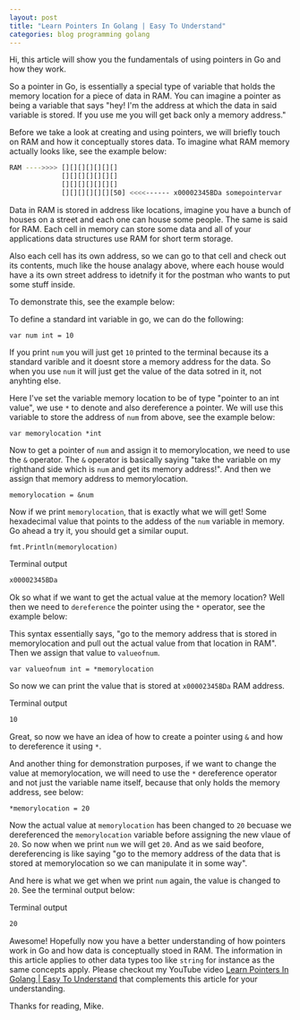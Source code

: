```yaml
---
layout: post
title: "Learn Pointers In Golang | Easy To Understand"
categories: blog programming golang
---
```


Hi, this article will show you the fundamentals of using pointers in Go and how they work.

So a pointer in Go, is essentially a special type of variable that holds the memory location for a piece of data in RAM.
You can imagine a pointer as being a variable that says "hey! I'm the address at which the data in said variable is stored. 
If you use me you will get back only a memory address."

Before we take a look at creating and using pointers, we will briefly touch on RAM and how it conceptually stores data.
To imagine what RAM memory actually looks like, see the example below:

```bash
RAM ---->>>> [][][][][][][]
             [][][][][][][]
             [][][][][][][]
             [][][][][][][50] <<<<------ x00002345BDa somepointervar
```

Data in RAM is stored in address like locations, imagine you have a bunch of houses on a street and each one can house some people.
The same is said for RAM. Each cell in memory can store some data and all of your applications data structures use RAM for short term storage.

Also each cell has its own address, so we can go to that cell and check out its contents, much like the house analagy above, where each
house would have a its own street address to idetnify it for the postman who wants to put some stuff inside.

To demonstrate this, see the example below:

To define a standard int variable in go, we can do the following:
```golang
var num int = 10 
```
If you print `num` you will just get `10` printed to the terminal because its a standard varible and it doesnt store a memory address for the data.
So when you use `num` it will just get the value of the data sotred in it, not anyhting else.

Here I've set the variable memory location to be of type "pointer to an int value", we use `*` to denote and also dereference a pointer.
We will use this variable to store the address of `num` from above, see the example below:

```golang
var memorylocation *int 
```
Now to get a pointer of `num` and assign it to memorylocation, we need to use the `&` operator.
The `&` operator is basically saying "take the variable on my righthand side which is `num` and get its memory address!".
And then we assign that memory address to memorylocation. 
```Golang
memorylocation = &num 
```



Now if we print `memorylocation`, that is exactly what we will get! Some hexadecimal value that points to the addess of the `num` variable in memory. Go ahead a try it, you should get a similar ouput.
```golang
fmt.Println(memorylocation)
```

Terminal output
```bash
x00002345BDa
```

Ok so what if we want to get the actual value at the memory location? 
Well then we need to `dereference` the pointer using the `*` operator, see the example below:

This syntax essentially says, "go to the memory address that is stored in memorylocation and pull out the actual value from that location in RAM".
Then we assign that value to `valueofnum`.
```golang
var valueofnum int = *memorylocation
```

So now we can print the value that is stored at `x00002345BDa` RAM address.

Terminal output
```bash
10
```

Great, so now we have an idea of how to create a pointer using `&` and how to dereference it using `*`.

And another thing for demonstration purposes, if we want to change the value at memorylocation, we will need to use the `*` dereference operator and not just the variable name itself, because that only holds the memory address, see below:

```golang
*memorylocation = 20
```

Now the actual value at `memorylocation` has been changed to `20` becuase we dereferenced the `memorylocation` variable before assigning the new vlaue of `20`.
So now when we print `num` we will get `20`.
And as we said beofore, dereferencing is like saying "go to the memory address of the data that is stored at memorylocation so we can manipulate it in some way".

And here is what we get when we print `num` again, the value is changed to `20`. See the terminal output below:

Terminal output
```bash
20
```
Awesome! Hopefully now you have a better understanding of how pointers work in Go and how data is conceptually stoed in RAM. 
The information in this article applies to other data types too like `string` for instance as
the same concepts apply. Please checkout my YouTube video [Learn Pointers In Golang | Easy To Understand](https://www.youtube.com/watch?v=Z8SIbjncLzc) that complements this article for your understanding.

Thanks for reading, Mike.


